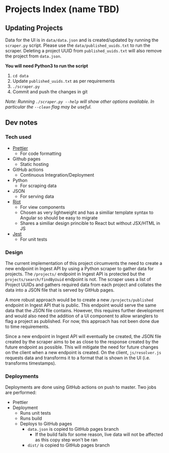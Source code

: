 # Projects Index (name TBD)

## Updating Projects

Data for the UI is in `data/data.json` and is created/updated by running the `scraper.py` script. Please use the `data/published_uuids.txt` to run the scraper. Deleting a project UUID from `published_uuids.txt` will also remove the project from `data.json`.

**You will need Python3 to run the script**

1. `cd data`
2. Update `published_uuids.txt` as per requirements
3. `./scraper.py`
4. Commit and push the changes in git

_Note: Running `./scraper.py --help` will show other options available. In particular the `--clean` flag may be useful._

## Dev notes
### Tech used
- [Prettier](https://prettier.io/)
    - For code formatting
- Github pages
    - Static hosting
- GitHub actions
    - Continuous Integration/Deployment
- Python
    - For scraping data
- JSON
    - For serving data
- [Riot](https://riot.js.org/)
    - For view components
    - Chosen as very lightweight and has a similiar template syntax to Angular so should be easy to migrate
    - Shares a similiar design princible to React but without JSX/HTML in JS
- [Jest](https://jestjs.io/)
    - For unit tests

### Design
The current implementation of this project circumvents the need to create a new endpoint in Ingest API by using a Python scraper to gather data for projects. The `/projects/` endpoint in Ingest API is protected but the `projects/search/findByUuid` endpoint is not. The scraper uses a list of Project UUIDs and gathers required data from each project and collates the data into a JSON file that is served by GitHub pages. 

A more robust approach would be to create a new `/projects/published` endpoint in Ingest API that is public. This endpoint would serve the same data that the JSON file contains. However, this requires further development and would also need the addition of a UI component to allow wranglers to flag a project as published. For now, this approach has not been done due to time requirements.

Since a new endpoint in Ingest API will eventually be created, the JSON file created by the scraper aims to be as close to the response created by the future endpoint as possible. This will mitigate the need for future changes on the client when a new endpoint is created. On the client, `js/resolver.js` requests data and transforms it to a format that is shown in the UI (i.e. transforms timestamps).

### Deployments
Deployments are done using GitHub actions on push to master. Two jobs are performed: 

- Prettier
- Deployment
    - Runs unit tests
    - Runs build
    - Deploys to GitHub pages
        - `data.json` is copied to GitHub pages branch
            - If the build fails for some reason, live data will not be affected as this copy step won't be ran
        - `dist/` is copied to GitHub pages branch
